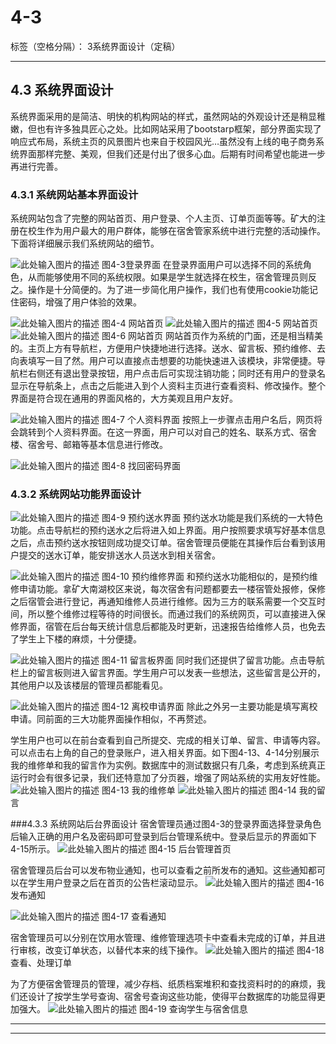 ﻿# 4-3

标签（空格分隔）： 3系统界面设计（定稿）

---

## 4.3  系统界面设计

系统界面采用的是简洁、明快的机构网站的样式，虽然网站的外观设计还是稍显稚嫩，但也有许多独具匠心之处。比如网站采用了bootstarp框架，部分界面实现了响应式布局，系统主页的风景图片也来自于校园风光…虽然没有上线的电子商务系统界面那样完整、美观，但我们还是付出了很多心血。后期有时间希望也能进一步再进行完善。

### 4.3.1  系统网站基本界面设计
系统网站包含了完整的网站首页、用户登录、个人主页、订单页面等等。矿大的注册在校生作为用户最大的用户群体，能够在宿舍管家系统中进行完整的活动操作。下面将详细展示我们系统网站的细节。

![此处输入图片的描述][1]
           图4-3登录界面
在登录界面用户可以选择不同的系统角色，从而能够使用不同的系统权限。如果是学生就选择在校生，宿舍管理员则反之。操作是十分简便的。为了进一步简化用户操作，我们也有使用cookie功能记住密码，增强了用户体验的效果。

![此处输入图片的描述][2]
图4-4 网站首页
![此处输入图片的描述][3]
图4-5 网站首页
![此处输入图片的描述][4]
图4-6 网站首页
网站首页作为系统的门面，还是相当精美的。主页上方有导航栏，方便用户快捷地进行选择。送水、留言板、预约维修、去向表填写一目了然。用户可以直接点击想要的功能快速进入该模块，非常便捷。导航栏右侧还有退出登录按钮，用户点击后可实现注销功能；同时还有用户的登录名显示在导航条上，点击之后能进入到个人资料主页进行查看资料、修改操作。整个界面是符合现在通用的界面风格的，大方美观且用户友好。

![此处输入图片的描述][5]
图4-7 个人资料界面
按照上一步骤点击用户名后，网页将会跳转到个人资料界面。在这一界面，用户可以对自己的姓名、联系方式、宿舍楼、宿舍号、邮箱等基本信息进行修改。

![此处输入图片的描述][6]
图4-8 找回密码界面

### 4.3.2  系统网站功能界面设计
![此处输入图片的描述][7]
图4-9 预约送水界面
预约送水功能是我们系统的一大特色功能。点击导航栏的预约送水之后将进入如上界面。用户按照要求填写好基本信息之后，点击预约送水按钮则成功提交订单。宿舍管理员便能在其操作后台看到该用户提交的送水订单，能安排送水人员送水到相关宿舍。

![此处输入图片的描述][8]
图4-10 预约维修界面
和预约送水功能相似的，是预约维修申请功能。拿矿大南湖校区来说，每次宿舍有问题都要去一楼宿管处报修，保修之后宿管会进行登记，再通知维修人员进行维修。因为三方的联系需要一个交互时间，所以整个维修过程等待的时间很长。而通过我们的系统网页，可以直接进入保修界面，宿管在后台每天统计信息后都能及时更新，迅速报告给维修人员，也免去了学生上下楼的麻烦，十分便捷。

![此处输入图片的描述][9]
图4-11 留言板界面
    同时我们还提供了留言功能。点击导航栏上的留言板则进入留言界面。学生用户可以发表一些想法，这些留言是公开的，其他用户以及该楼层的管理员都能看见。

![此处输入图片的描述][10]
图4-12 离校申请界面
除此之外另一主要功能是填写离校申请。同前面的三大功能界面操作相似，不再赘述。

学生用户也可以在前台查看到自己所提交、完成的相关订单、留言、申请等内容。可以点击右上角的自己的登录账户，进入相关界面。如下图4-13、4-14分别展示我的维修单和我的留言作为实例。数据库中的测试数据只有几条，考虑到系统真正运行时会有很多记录，我们还特意加了分页器，增强了网站系统的实用友好性能。
![此处输入图片的描述][11]
图4-13 我的维修单
![此处输入图片的描述][12]
图4-14 我的留言

###4.3.3 系统网站后台界面设计
宿舍管理员通过图4-3的登录界面选择登录角色后输入正确的用户名及密码即可登录到后台管理系统中。登录后显示的界面如下4-15所示。
![此处输入图片的描述][13]
图4-15 后台管理首页

宿舍管理员后台可以发布物业通知，也可以查看之前所发布的通知。这些通知都可以在学生用户登录之后在首页的公告栏滚动显示。
![此处输入图片的描述][14]
图4-16 发布通知

![此处输入图片的描述][15]
图4-17 查看通知

宿舍管理员可以分别在饮用水管理、维修管理选项卡中查看未完成的订单，并且进行审核，改变订单状态，以替代本来的线下操作。
![此处输入图片的描述][16]
图4-18 查看、处理订单

为了方便宿舍管理员的管理，减少存档、纸质档案堆积和查找资料时的的麻烦，我们还设计了按学生学号查询、宿舍号查询这些功能，使得平台数据库的功能显得更加强大。
![此处输入图片的描述][17]
图4-19 查询学生与宿舍信息


---

---


  [1]: http://ww2.sinaimg.cn/bmiddle/c50a9c85gw1exrkpt7vu5j211w0iuwie.jpg
  [2]: http://ww3.sinaimg.cn/bmiddle/c50a9c85gw1exrkq0e69cj211k0io7fq.jpg
  [3]: http://ww4.sinaimg.cn/bmiddle/c50a9c85gw1exrkq33nwkj211i0irao7.jpg
  [4]: http://ww2.sinaimg.cn/bmiddle/c50a9c85gw1exrkq445i3j211i0iqgq4.jpg
  [5]: http://ww1.sinaimg.cn/bmiddle/c50a9c85gw1exrksbcg6tj211m0iujv0.jpg
  [6]: http://ww4.sinaimg.cn/bmiddle/c50a9c85gw1ey4cak3m40j211r0hrdi4.jpg
  [7]: http://ww1.sinaimg.cn/bmiddle/c50a9c85gw1ey4cb3g2ucj211h0ir7ap.jpg
  [8]: http://ww3.sinaimg.cn/bmiddle/c50a9c85gw1exrksirtqaj211g0iojv4.jpg
  [9]: http://ww4.sinaimg.cn/bmiddle/c50a9c85gw1ey4caz82tej211d0iogro.jpg
  [10]: http://ww4.sinaimg.cn/bmiddle/c50a9c85gw1ey4carmddfj211e0iudmh.jpg
  [11]: http://ww3.sinaimg.cn/bmiddle/c50a9c85gw1exrks73qsxj211d0in431.jpg
  [12]: http://ww4.sinaimg.cn/bmiddle/c50a9c85gw1exrks5j9ctj211p0irjvv.jpg
  [13]: http://ww3.sinaimg.cn/bmiddle/006iz0Tagw1eygsdwn1pxj311g0iwjvk.jpg
  [14]: http://ww2.sinaimg.cn/bmiddle/006iz0Tagw1eygse5e6enj31160isgpl.jpg
  [15]: http://ww3.sinaimg.cn/bmiddle/006iz0Tagw1eygsdub8zpj311j0it0x4.jpg
  [16]: http://ww3.sinaimg.cn/bmiddle/006iz0Tagw1eygsdxzr2zj311k0hsn1z.jpg
  [17]: http://ww4.sinaimg.cn/bmiddle/006iz0Tagw1eygse1ygpqj311c0ig78e.jpg